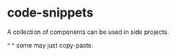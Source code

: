 # code-snippets

A collection of components can be used in side projects.

^ ^ some may just copy-paste.
